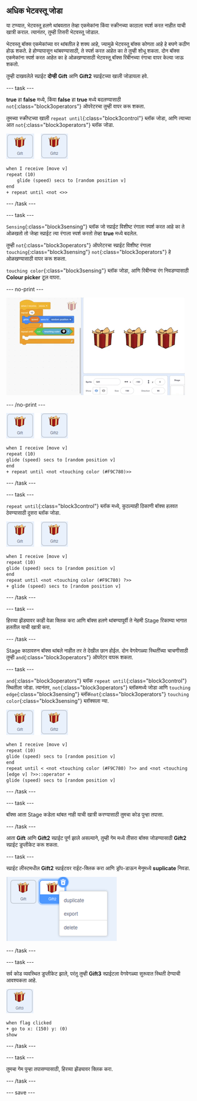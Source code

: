 ## अधिक भेटवस्तू जोडा

या टप्प्यात, भेटवस्तू हलणे थांबवतात तेव्हा एकमेकांना किंवा स्क्रीनच्या काठाला स्पर्श करत नाहीत याची खात्री कराल. त्यानंतर, तुम्ही तिसरी भेटवस्तू जोडाल.

भेटवस्तू बॉक्स एकमेकांच्या वर थांबतील हे शक्य आहे, ज्यामुळे भेटवस्तू बॉक्स कोणता आहे हे बघणे कठीण होऊ शकते. हे होण्यापासून थांबवण्यासाठी, ते स्पर्श करत आहेत का ते तुम्ही शोधू शकता. दोन बॉक्स एकमेकांना स्पर्श करत आहेत का हे ओळखण्यासाठी भेटवस्तू बॉक्स रिबीनच्या रंगाचा वापर केल्या जाऊ शकतो.

तुम्ही दाखवलेले स्प्राईट **दोन्ही** **Gift** आणि **Gift2** स्प्राईटच्या खाली जोडायला हवे.

--- task ---

**true** हा **false** मध्ये, किंवा **false** हा **true** मध्ये बदलण्यासाठी `not`{:class="block3operators"} ऑपरेटरचा तुम्ही वापर करू शकता.

तुमच्या स्क्रीप्टच्या खाली `repeat until`{:class="block3control"} ब्लॉक जोडा, आणि त्याच्या आत `not`{:class="block3operators"} ब्लॉक जोडा.

![gift स्प्राईटची इमेज](images/gift-gift2-sprite.png)


```blocks3
when I receive [move v]
repeat (10)
    glide (speed) secs to [random position v]
end
+ repeat until <not <>>
```

--- /task ---

--- task ---

`Sensing`{:class="block3sensing"} ब्लॉक जो स्प्राईट विशीष्ट रंगाला स्पर्श करत आहे का ते ओळखतो तो जेव्हा स्प्राईट त्या रंगाला स्पर्श करतो तेव्हा **true** मध्ये बदलेल.

तुम्ही `not`{:class="block3operators"} ऑपरेटरचा स्प्राईट विशीष्ट रंगाला `touching`{:class="block3sensing"} `not`{:class="block3operators"} हे ओळखण्यासाठी वापर करू शकता.

`touching color`{:class="block3sensing"} ब्लॉक जोडा, आणि रिबीनचा रंग निवडण्यासाठी **Colour picker** टूल वापरा.

--- no-print ---

![भेटवस्तू रिबीनचा रंग निवडण्यासाठी कलर पीकर वापरला जात असल्याचे दाखवणारा ऍनिमेटेड gif](images/color-picker.gif)

--- /no-print ---

![gift स्प्राईटची इमेज](images/gift-gift2-sprite.png)

```blocks3
when I receive [move v]
repeat (10)
glide (speed) secs to [random position v]
end
+ repeat until <not <touching color (#F9C780)>>
```

--- /task ---

--- task ---

`repeat until`{:class="block3control"} ब्लॉक मध्ये, कुठल्याही ठिकाणी बॉक्स हलवत ठेवण्यासाठी दुसरा ब्लॉक जोडा.

![gift स्प्राईटची इमेज](images/gift-gift2-sprite.png)

```blocks3
when I receive [move v]
repeat (10)
glide (speed) secs to [random position v]
end
repeat until <not <touching color (#F9C780) ?>>
+ glide (speed) secs to [random position v]
```

--- /task ---

--- task ---

हिरव्या झेंड्यावर काही वेळा क्लिक करा आणि बॉक्स हलणे थांबण्यापूर्वी ते नेहमी Stage रिकाम्या भागात हलतील याची खात्री करा.

--- /task ---

Stage काठावरुन बॉक्स थांबले नाहीत तर ते देखील छान होईल. दोन वेगवेगळ्या स्थितींच्या चाचणीसाठी तुम्ही `and`{:class="block3operators"} ऑपरेटर वापरू शकता.

--- task ---

`and`{:class="block3operators"} ब्लॉक `repeat until`{:class="block3control"} स्थितीला जोडा. त्यानंतर, `not`{:class="block3operators"} ब्लॉकमध्ये जोडा आणि `touching edge`{:class="block3sensing"} ब्लॉक`not`{:class="block3operators"} `touching color`{:class="block3sensing"} ब्लॉक्सला न्या.

![gift स्प्राईटची इमेज](images/gift-gift2-sprite.png)

```blocks3
when I receive [move v]
repeat (10)
glide (speed) secs to [random position v]
end
repeat until < <not <touching color (#F9C780) ?>> and <not <touching [edge v] ?>>::operator +
glide (speed) secs to [random position v]
```

--- /task ---

--- task ---

बॉक्स आता Stage कडेला थांबत नाही याची खात्री करण्यासाठी तुमचा कोड पुन्हा तपासा.

--- /task ---

आता **Gift** आणि **Gift2** स्प्राईट पूर्ण झाले असल्याने, तुम्ही गेम मध्ये तीसरा बॉक्स जोडण्यासाठी **Gift2** स्प्राईट डुप्लीकेट करू शकता.

--- task ---

स्प्राईट लीस्टमधील **Gift2** स्प्राईटवर राईट-क्लिक करा आणि ड्रॉप-डाऊन मेनूमध्ये **suplicate** निवडा.

![duplicate निवडलेले ड्रॉप डाउन मेनू दर्शवणारी इमेज](images/duplicate-sprite.png)

--- /task ---

--- task ---

सर्व कोड व्यवस्थित डुप्लीकेट झाले, परंतु तुम्ही **Gift3** स्प्राईटला वेगवेगळ्या सुरूवात स्थिती देण्याची आवश्यकता आहे.

![gift3 स्प्राईटची इमेज](images/gift3-sprite.png)

```blocks3
when flag clicked
+ go to x: (150) y: (0)
show
```
--- /task ---

--- task ---

तुमचा गेम पुन्हा तपासण्यासाठी, हिरव्या झेंड्यावर क्लिक करा.

--- /task ---

--- save ---
